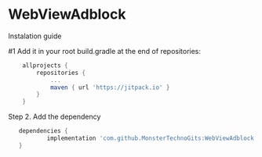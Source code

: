 # WebViewAdblock

Instalation guide 

#1 Add it in your root build.gradle at the end of repositories:
 
```gradle
	allprojects {
		repositories {
			...
			maven { url 'https://jitpack.io' }
		}
	}
 ```
 
 Step 2. Add the dependency
 
 ```gradle
 	dependencies {
	        implementation 'com.github.MonsterTechnoGits:WebViewAdblock:Tag'
	}
 
